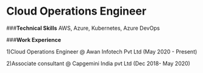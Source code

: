 # **Cloud Operations Engineer**

###**Technical Skills** 
AWS, Azure, Kubernetes, Azure DevOps

###**Work Experience**

1)Cloud Operations Engineer @ Awan Infotech Pvt Ltd (May 2020 - Present)

2)Associate consultant @ Capgemini India pvt Ltd (Dec 2018- May 2020)
